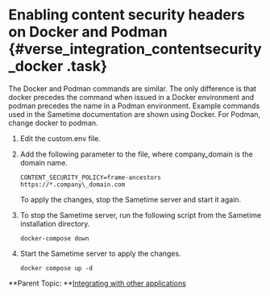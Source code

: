 # Enabling content security headers on Docker and Podman {#verse_integration_contentsecurity_docker .task}

The Docker and Podman commands are similar. The only difference is that docker precedes the command when issued in a Docker environment and podman precedes the name in a Podman environment. Example commands used in the Sametime documentation are shown using Docker. For Podman, change docker to podman.

1.  Edit the custom.env file.

2.  Add the following parameter to the file, where company\_domain is the domain name.

    ``` {#codeblock_ktx_hvk_dwb}
    CONTENT_SECURITY_POLICY=frame-ancestors https://*.company\_domain.com
    ```

    To apply the changes, stop the Sametime server and start it again.

3.  To stop the Sametime server, run the following script from the Sametime installation directory.

    ``` {#codeblock_mlj_pqk_25b}
    docker-compose down 
    ```

4.  Start the Sametime server to apply the changes.

    ``` {#codeblock_btc_lj4_k5b}
    docker compose up -d
    
    ```


**Parent Topic: **[Integrating with other applications](verse_integration.md)

